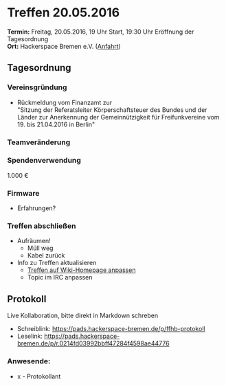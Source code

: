 # Treffen 20.05.2016

**Termin:** Freitag, 20.05.2016, 19 Uhr Start, 19:30 Uhr Eröffnung der Tagesordnung  
**Ort:** Hackerspace Bremen e.V. ([Anfahrt](https://www.hackerspace-bremen.de/anfahrt/))

## Tagesordnung

### Vereinsgründung
* Rückmeldung vom Finanzamt zur  
  "Sitzung der Referatsleiter Körperschaftsteuer des Bundes und der Länder zur Anerkennung der Gemeinnützigkeit für Freifunkvereine vom 19. bis 21.04.2016 in Berlin"

### Teamveränderung

### Spendenverwendung
1.000 €

### Firmware
* Erfahrungen?

### Treffen abschließen
* Aufräumen!
  * Müll weg
  * Kabel zurück
* Info zu Treffen aktualisieren
  * [Treffen auf Wiki-Homepage anpassen](Home)
  * Topic im IRC anpassen


## Protokoll
Live Kollaboration, bitte direkt in Markdown schreben
* Schreiblink: https://pads.hackerspace-bremen.de/p/ffhb-protokoll
* Leselink: https://pads.hackerspace-bremen.de/p/r.0214fd03992bbff47284f4598ae44776

### Anwesende:
  * x - Protokollant